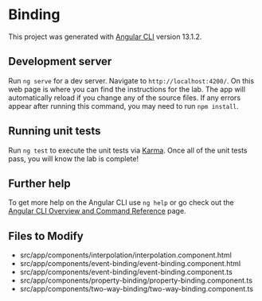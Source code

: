 # Binding

This project was generated with [Angular CLI](https://github.com/angular/angular-cli) version 13.1.2.

## Development server

Run `ng serve` for a dev server. Navigate to `http://localhost:4200/`. On this web page is where you can find the instructions for the lab. The app will automatically reload if you change any of the source files. If any errors appear after running this command, you may need to run `npm install`.


## Running unit tests

Run `ng test` to execute the unit tests via [Karma](https://karma-runner.github.io). Once all of the unit tests pass, you will know the lab is complete!


## Further help

To get more help on the Angular CLI use `ng help` or go check out the [Angular CLI Overview and Command Reference](https://angular.io/cli) page.

## Files to Modify
- src/app/components/interpolation/interpolation.component.html
- src/app/components/event-binding/event-binding.component.html
- src/app/components/event-binding/event-binding.component.ts
- src/app/components/property-binding/property-binding.component.ts
- src/app/components/two-way-binding/two-way-binding.component.ts
